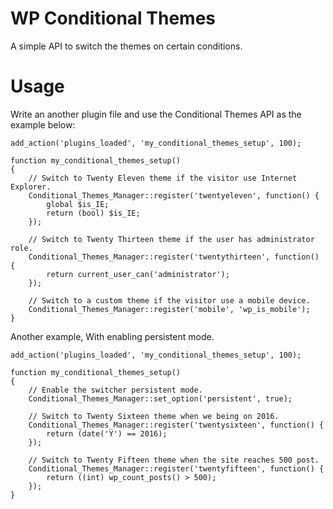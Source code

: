 WP Conditional Themes
=====================
A simple API to switch the themes on certain conditions.

Usage
==============
Write an another plugin file and use the Conditional Themes API as the example below:

```
add_action('plugins_loaded', 'my_conditional_themes_setup', 100);

function my_conditional_themes_setup()
{
    // Switch to Twenty Eleven theme if the visitor use Internet Explorer.
    Conditional_Themes_Manager::register('twentyeleven', function() {
        global $is_IE;
        return (bool) $is_IE;
    });

    // Switch to Twenty Thirteen theme if the user has administrator role.
    Conditional_Themes_Manager::register('twentythirteen', function() {
        return current_user_can('administrator');
    });

    // Switch to a custom theme if the visitor use a mobile device.
    Conditional_Themes_Manager::register('mobile', 'wp_is_mobile');
}
```

Another example, With enabling persistent mode.

```
add_action('plugins_loaded', 'my_conditional_themes_setup', 100);

function my_conditional_themes_setup()
{
    // Enable the switcher persistent mode.
    Conditional_Themes_Manager::set_option('persistent', true);

    // Switch to Twenty Sixteen theme when we being on 2016.
    Conditional_Themes_Manager::register('twentysixteen', function() {
        return (date('Y') == 2016);
    });

    // Switch to Twenty Fifteen theme when the site reaches 500 post.
    Conditional_Themes_Manager::register('twentyfifteen', function() {
        return ((int) wp_count_posts() > 500);
    });
}
```
